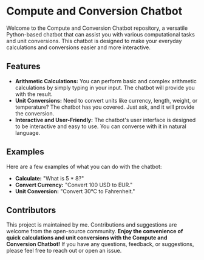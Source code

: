 # Compute and Conversion Chatbot

Welcome to the Compute and Conversion Chatbot repository, a versatile Python-based chatbot that can assist you with various computational tasks and unit conversions. This chatbot is designed to make your everyday calculations and conversions easier and more interactive.

## Features
- **Arithmetic Calculations:** You can perform basic and complex arithmetic calculations by simply typing in your input. The chatbot will provide you with the result.
- **Unit Conversions:** Need to convert units like currency, length, weight, or temperature? The chatbot has you covered. Just ask, and it will provide the conversion.
- **Interactive and User-Friendly:** The chatbot's user interface is designed to be interactive and easy to use. You can converse with it in natural language.

## Examples
Here are a few examples of what you can do with the chatbot:
- **Calculate:** "What is 5 * 8?"
- **Convert Currency:** "Convert 100 USD to EUR."
- **Unit Conversion:** "Convert 30°C to Fahrenheit."

## Contributors
This project is maintained by me. Contributions and suggestions are welcome from the open-source community.
**Enjoy the convenience of quick calculations and unit conversions with the Compute and Conversion Chatbot!**
If you have any questions, feedback, or suggestions, please feel free to reach out or open an issue.
